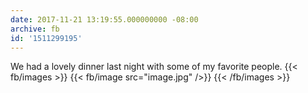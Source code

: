 ```yaml
---
date: 2017-11-21 13:19:55.000000000 -08:00
archive: fb
id: '1511299195'
---
```


We had a lovely dinner last night with some of my favorite people.
{{< fb/images >}}
{{< fb/image src="image.jpg" />}}
{{< /fb/images >}}
